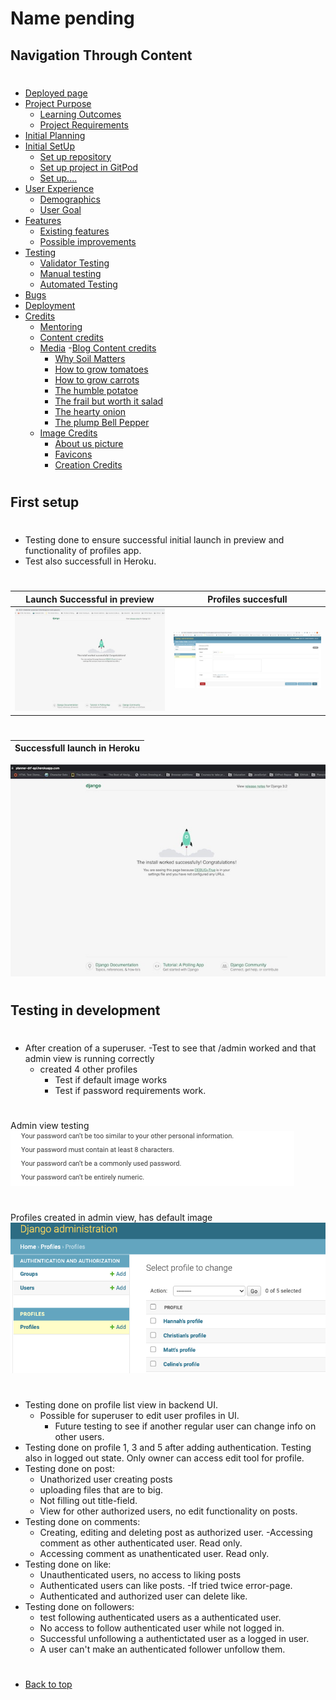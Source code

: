 # Name pending

## Navigation Through Content
#
* [Deployed page]()
* [Project Purpose](#project-purpose)
    - [Learning Outcomes](#learning-outcomes)
    - [Project Requirements](#project-requirements)
* [Initial Planning](/deployment.md)
* [Initial SetUp](/setup.md)
    - [Set up repository](#set-up-repository)
    - [Set up project in GitPod](#set-up-project-in-gitpod)
    - [Set up....]()
* [User Experience](#user-experience-ux)
    - [Demographics](#demographics)
    - [User Goal](#user-goals)
* [Features](/features.md)
   - [Existing features](/features.md#existing-features)
   - [Possible improvements](/features.md#features-left-to-implement)
* [Testing](/testing.md)
    - [Validator Testing](/testing.md#validator-testing)
    - [Manual testing](/testing.md#manual-testing)
    - [Automated Testing](/testing.md#automated-testing)
* [Bugs](/bugs.md)
* [Deployment](/deployment.md)
* [Credits](#credits)
    - [Mentoring](#mentoring)
    - [Content credits](#content-credits)
    - [Media](/credits.md)
      -[Blog Content credits](/credits.md#blog-content-credits)
        - [Why Soil Matters](/credits.md#why-soil-matters)
        - [How to grow tomatoes](/credits.md#how-to-grow-tomatoes)
        - [How to grow carrots](/credits.md#how-to-grow-carrots)
        - [The humble potatoe](/credits.md#the-humble-potatoe)
        - [The frail but worth it salad](/credits.md#the-frail-but-worth-it-salad)
        - [The hearty onion](/credits.md#the-hearty-onion)
        - [The plump Bell Pepper](/credits.md#the-plump-bell-pepper)
     - [Image Credits](/credits.md#image-credits)
        - [About us picture](/credits.md#about-us-picture)
        - [Favicons](/credits.md#favicons)
        - [Creation Credits](/credits.md#creation-credits)
#
## First setup
#
- Testing done to ensure successful initial launch in preview and functionality of profiles app.
- Test also successfull in Heroku.
#
Launch Successful in preview                         | Profiles succesfull
:--------------------------------------------------: | :--------------------------------------------------:
 ![Launch](/assets/images_readme/launch_success.jpeg)| ![Profiles test](/assets/images_readme/first_profile_test.jpeg)
#
Successfull launch in Heroku                        |
:--------------------------------------------------:|
  ![Herokku launch](/assets/images_readme/heroku_success_test.jpeg)

#
## Testing in development
#
- After creation of a superuser.
   -Test to see that /admin worked and that admin view is running correctly
   - created 4 other profiles
      - Test if default image works
      - Test if password requirements work.
#
Admin view testing  
   ![Password requirement](assets/images_readme/password_req.png)
#
Profiles created in admin view, has default image
   ![Profiles](assets/images_readme/profiles_created_in_admin.png)
#
- Testing done on profile list view in backend UI.
   - Possible for superuser to edit user profiles in UI.
      - Future testing to see if another regular user can change info on other users.
- Testing done on profile 1, 3 and 5 after adding authentication. Testing also in logged out state. Only owner can access edit tool for profile.
- Testing done on post:
   - Unathorized user creating posts
   - uploading files that are to big.
   - Not filling out title-field.
   - View for other authorized users, no edit functionality on posts.
- Testing done on comments:
   - Creating, editing and deleting post as authorized user.
   -Accessing comment as other authenticated user. Read only.
   - Accessing comment as unathenticated user. Read only.
- Testing done on like:
   - Unauthenticated users, no access to liking posts
   - Authenticated users can like posts.
   -If tried twice error-page.
   - Authenticated and authorized user can delete like.
- Testing done on followers:
   - test following authenticated users as a authenticated user.
   - No access to follow authenticated user while not logged in.
   - Successful unfollowing a authentictated user as a logged in user.
   - A user can't make an authenticated follower unfollow them.

#
* [Back to top](#)
#